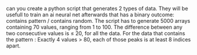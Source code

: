 can you create a python script that generates 2 types of data.  They will be usefull to train an ai neural net afterwards that has a binary outcome:  contains pattern / contains random. The script has to generate 5000 arrays containing 70 values, ranging from 1 to 100.    The difference between any two consecutive values is ≤ 20, for all the data. For the data that contains the pattern : Exactly 4 values > 80, each of those peaks is at least 8 indices apart.
